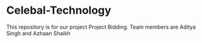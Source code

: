 # Celebal-Technology
This repository is for our project Project Bidding. Team members are Aditya Singh and Azhaan Shaikh
